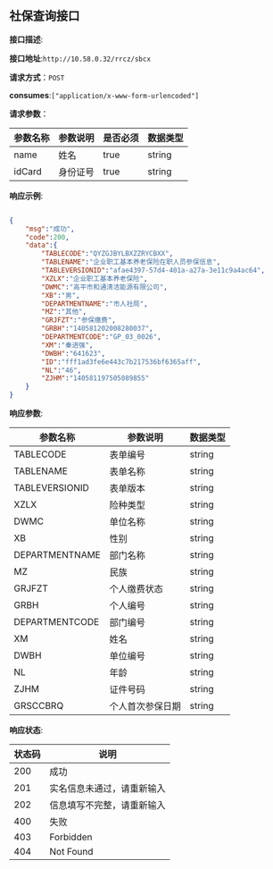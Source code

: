 

## 社保查询接口


**接口描述**:


**接口地址**:`http://10.58.0.32/rrcz/sbcx`


**请求方式**：`POST`


**consumes**:`["application/x-www-form-urlencoded"]`





**请求参数**：

| 参数名称         | 参数说明     |  是否必须      |  数据类型  | 
| ------------ | -------------------------------- |--------|----|
|name| 姓名  | true |string  |   
|idCard| 身份证号  | true |string  |

**响应示例**:

```json

{
    "msg":"成功",
    "code":200,
    "data":{
        "TABLECODE":"QYZGJBYLBXZZRYCBXX",
        "TABLENAME":"企业职工基本养老保险在职人员参保信息",
        "TABLEVERSIONID":"afae4397-57d4-401a-a27a-3e11c9a4ac64",
        "XZLX":"企业职工基本养老保险",
        "DWMC":"高平市和通清洁能源有限公司",
        "XB":"男",
        "DEPARTMENTNAME":"市人社局",
        "MZ":"其他",
        "GRJFZT":"参保缴费",
        "GRBH":"140581202008280037",
        "DEPARTMENTCODE":"GP_03_0026",
        "XM":"秦进强",
        "DWBH":"641623",
        "ID":"fff1ad3fe6e443c7b217536bf6365aff",
        "NL":"46",
        "ZJHM":"140581197505089855"
    }
}
```

**响应参数**:

| 参数名称         | 参数说明     |    数据类型  | 
| ------------ | --------|----|
| TABLECODE| 表单编号| string  |
| TABLENAME| 表单名称| string  |
| TABLEVERSIONID| 表单版本| string  |
| XZLX| 险种类型| string  |
| DWMC| 单位名称| string  |
| XB| 性别| string  |
| DEPARTMENTNAME| 部门名称| string  |
| MZ| 民族| string  |
| GRJFZT| 个人缴费状态| string  |
| GRBH| 个人编号| string  |
| DEPARTMENTCODE| 部门编号| string  |
| XM| 姓名| string  |
| DWBH| 单位编号| string  |
| NL| 年龄 | string  |
| ZJHM| 证件号码 | string  |
| GRSCCBRQ| 个人首次参保日期 | string  |




**响应状态**:


| 状态码         | 说明                           |
| ------------ | -------------------------------- 
| 200 | 成功  ||
| 201 | 实名信息未通过，请重新输入  ||
| 202 | 信息填写不完整，请重新输入  ||
| 400 | 失败  ||
| 403 | Forbidden  ||
| 404 | Not Found  ||
